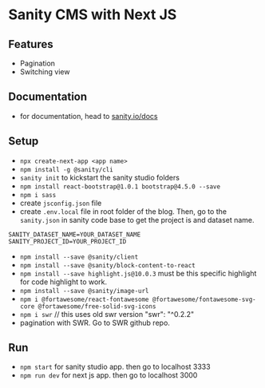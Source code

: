 # Sanity CMS with Next JS
## Features 
- Pagination
- Switching view

## Documentation
- for documentation, head to [sanity.io/docs](https://sanity.io/docs)

## Setup
- `npx create-next-app <app name>`
- `npm install -g @sanity/cli`
- `sanity init` to kickstart the sanity studio folders
- `npm install react-bootstrap@1.0.1 bootstrap@4.5.0 --save`
- `npm i sass`
- create `jsconfig.json` file
- create `.env.local` file in root folder of the blog. Then, go to the `sanity.json` in sanity code base to get the project is and dataset name.
```
SANITY_DATASET_NAME=YOUR_DATASET_NAME
SANITY_PROJECT_ID=YOUR_PROJECT_ID
```
- `npm install --save @sanity/client`
- `npm install --save @sanity/block-content-to-react`
- `npm install --save highlight.js@10.0.3` must be this specific highlight for code highlight to work.
- `npm install --save @sanity/image-url`
- `npm i @fortawesome/react-fontawesome @fortawesome/fontawesome-svg-core @fortawesome/free-solid-svg-icons`
- `npm i swr` // this uses old swr version "swr": "^0.2.2"
- pagination with SWR. Go to SWR github repo.

## Run
- `npm start` for sanity studio app. then go to localhost 3333
- `npm run dev` for next js app. then go to localhost 3000